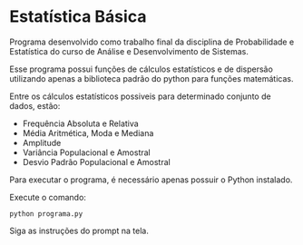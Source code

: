 # Estatística Básica

Programa desenvolvido como trabalho final da disciplina de Probabilidade e Estatística do curso de Análise e Desenvolvimento de Sistemas. 

Esse programa possui funções de cálculos estatísticos e de dispersão utilizando apenas a biblioteca padrão do python para funções matemáticas.

Entre os cálculos estatísticos possiveis para determinado conjunto de dados, estão:

- Frequência Absoluta e Relativa
- Média Aritmética, Moda e Mediana
- Amplitude
- Variância Populacional e Amostral
- Desvio Padrão Populacional e Amostral

Para executar o programa, é necessário apenas possuir o Python instalado. 

Execute o comando:

`python programa.py`

Siga as instruções do prompt na tela. 
